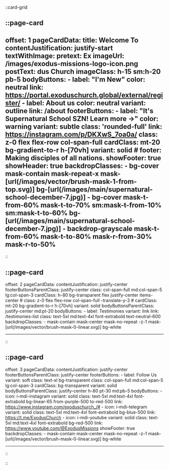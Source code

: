 
::card-grid

::page-card
---
offset: 1
pageCardData:
    title: Welcome To
    contentJustification: justify-start
    textWithImage:
        pretext: Ex
        imageUrl: /images/exodus-missions-logo-icon.png
        postText: dus Church
        imageClass: h-15 sm:h-20 pb-5
    bodyButtons:
        - label: "I'm New"
          color: neutral
          link: https://portal.exoduschurch.global/external/register/
        - label: About us
          color: neutral
          variant: outline
          link: /about
    footerButtons:
        - label: "It's Supernatural School SZN! Learn more →"
          color: warning
          variant: subtle
          class: 'rounded-full'
          link: https://instagram.com/p/DKXwS_7oa0a/
    class: z-0 flex flex-row col-span-full
    cardClass: mt-20 bg-gradient-to-r h-[70vh] 
    variant: solid
    # footer: Making disciples of all nations.
    showFooter: true
    showHeader: true
    backdropClasses:
        - bg-cover mask-contain mask-repeat-x mask-[url(/images/vector/brush-mask-1-from-top.svg)] bg-[url(/images/main/supernatural-school-december-7.jpg)]
        - bg-cover mask-t-from-60% mask-t-to-70% sm:mask-t-from-10% sm:mask-t-to-60% bg-[url(/images/main/supernatural-school-december-7.jpg)]
        - backdrop-grayscale mask-t-from-60% mask-t-to-80% mask-r-from-30% mask-r-to-50%
---
::

::page-card
---
offset: 2
pageCardData:
    contentJustification: justify-center
    footerButtonsParentClass: justify-center
    class: col-span-full md:col-span-5 lg:col-span-3
    cardClass: h-80 bg-transparent flex justify-center items-center
    # class: z-0 flex flex-row col-span-full -translate-y-3
    # cardClass: mt-20 bg-gradient-to-r h-[70vh] 
    variant: solid
    bodyButtonsParentClass: justify-center md:pt-20
    bodyButtons:
        - label: Testimonies
          variant: link
          link: /testimonies-list
          class: text-5xl md:text-4xl font-extrabold text-neutral-600
    backdropClasses:
        -  mask-contain mask-center mask-no-repeat -z-1 mask-[url(/images/vector/brush-mask-0-linear.svg)] bg-white

---
::

::page-card
---
offset: 3
pageCardData:
    contentJustification: justify-center
    footerButtonsParentClass: justify-center
    footerButtons:
        - label: Follow Us
          variant: soft
          class: text-xl bg-transparent
    class: col-span-full md:col-span-5 lg:col-span-3
    cardClass: bg-transparent
    variant: solid
    bodyButtonsParentClass: justify-center h-80 pt-30 md:pb-5
    bodyButtons:
        - icon: i-mdi-instagram
          variant: solid
          class: text-5xl md:text-4xl font-extrabold bg-linear-65 from-purple-500 to-red-500
          link: https://www.instagram.com/exoduschurch_/#
        - icon: i-mdi-telegram
          variant: solid
          class: text-5xl md:text-4xl font-extrabold bg-blue-500
          link: https://t.me/ExodusChurch
        - icon: i-mdi-youtube
          variant: solid
          class: text-5xl md:text-4xl font-extrabold bg-red-500
          link: https://www.youtube.com/@ExodusMissions
    showFooter: true
    backdropClasses:
        - mask-contain mask-center mask-no-repeat -z-1 mask-[url(/images/vector/brush-mask-0-linear.svg)] bg-white


---
::

::
